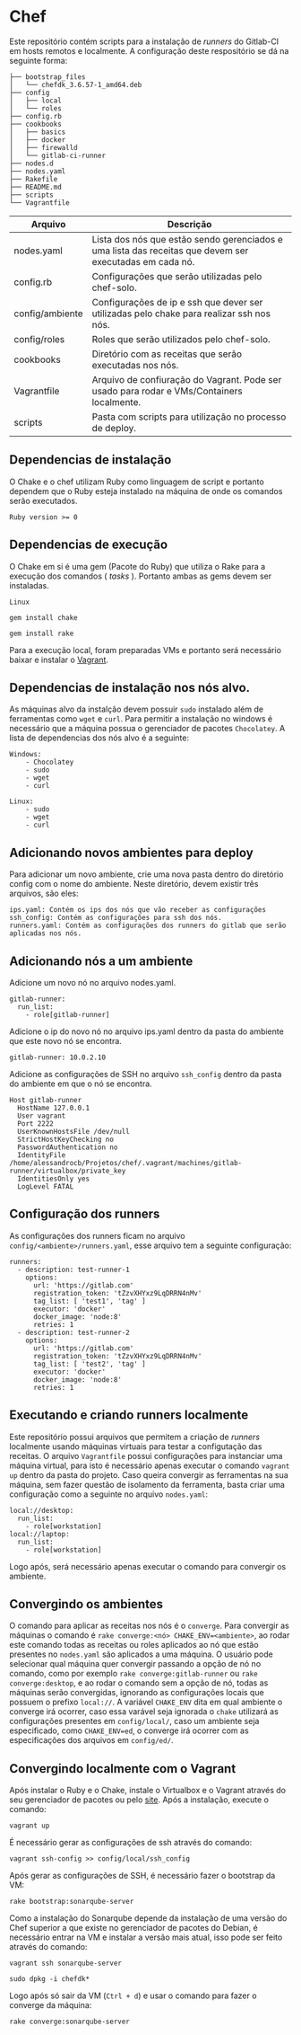 # Chef

Este repositório contém scripts para a instalação de *runners* do Gitlab-CI em hosts remotos e localmente. A configuração deste respositório se dá na seguinte forma:

```
├── bootstrap_files
│   └── chefdk_3.6.57-1_amd64.deb
├── config
│   ├── local
│   └── roles
├── config.rb
├── cookbooks
│   ├── basics
│   ├── docker
│   ├── firewalld
│   └── gitlab-ci-runner
├── nodes.d
├── nodes.yaml
├── Rakefile
├── README.md
├── scripts
└── Vagrantfile
```

|    **Arquivo**    |                                            **Descrição**                                                |
| ----------------- | ------------------------------------------------------------------------------------------------------- |
| nodes.yaml        | Lista dos nós que estão sendo gerenciados e uma lista das receitas que devem ser executadas em cada nó. |
| config.rb         | Configurações que serão utilizadas pelo chef-solo.                                                      |
| config/ambiente   | Configurações de ip e ssh que dever ser utilizadas pelo chake para realizar ssh nos nós.                |
| config/roles      | Roles que serão utilizados pelo chef-solo.                                                              |
| cookbooks         | Diretório com as receitas que serão executadas nos nós.                                                 |
| Vagrantfile       | Arquivo de confiuração do Vagrant. Pode ser usado para rodar e VMs/Containers localmente.               |
| scripts           | Pasta com scripts para utilização no processo de deploy.                                                |


## Dependencias de instalação

O Chake e o chef utilizam Ruby como linguagem de script e portanto dependem que o Ruby esteja instalado na máquina de onde os comandos serão executados.

```
Ruby version >= 0
```


## Dependencias de execução

O Chake em si é uma gem (Pacote do Ruby) que utiliza o Rake para a execução dos comandos ( *tasks* ). Portanto ambas as gems devem ser instaladas.

```
Linux

gem install chake

gem install rake
```
Para a execução local, foram preparadas VMs e portanto será necessário baixar e instalar o [Vagrant](https://www.vagrantup.com/downloads.html).

## Dependencias de instalação nos nós alvo.

As máquinas alvo da instalção devem possuir `sudo` instalado além de ferramentas como `wget` e `curl`. Para permitir a instalação no windows é necessário que a máquina possua o gerenciador de pacotes `Chocolatey`. A lista de dependencias dos nós alvo é a seguinte:

```
Windows:
	- Chocolatey
	- sudo
	- wget
	- curl

Linux:
	- sudo
	- wget
	- curl
```

## Adicionando novos ambientes para deploy

Para adicionar um novo ambiente, crie uma nova pasta dentro do diretório config com o nome do ambiente. Neste diretório, devem existir três arquivos, são eles:

```
ips.yaml: Contém os ips dos nós que vão receber as configurações
ssh_config: Contém as configurações para ssh dos nós.
runners.yaml: Contém as configurações dos runners do gitlab que serão aplicadas nos nós.
```

## Adicionando nós a um ambiente

Adicione um novo nó no arquivo nodes.yaml.

```
gitlab-runner:
  run_list:
    - role[gitlab-runner]
```

Adicione o ip do novo nó no arquivo ips.yaml dentro da pasta do ambiente que este novo nó se encontra.

```
gitlab-runner: 10.0.2.10
```

Adicione as configurações de SSH no arquivo `ssh_config` dentro da pasta do ambiente em que o nó se encontra.

```
Host gitlab-runner
  HostName 127.0.0.1
  User vagrant
  Port 2222
  UserKnownHostsFile /dev/null
  StrictHostKeyChecking no
  PasswordAuthentication no
  IdentityFile /home/alessandrocb/Projetos/chef/.vagrant/machines/gitlab-runner/virtualbox/private_key
  IdentitiesOnly yes
  LogLevel FATAL
```

## Configuração dos runners

As configurações dos runners ficam no arquivo `config/<ambiente>/runners.yaml`, esse arquivo tem a seguinte configuração:

```
runners:
  - description: test-runner-1
    options:
      url: 'https://gitlab.com'
      registration_token: 'tZzvXHYxz9LqDRRN4nMv'
      tag_list: [ 'test1', 'tag' ]
      executor: 'docker'
      docker_image: 'node:8'
      retries: 1
  - description: test-runner-2
    options:
      url: 'https://gitlab.com'
      registration_token: 'tZzvXHYxz9LqDRRN4nMv'
      tag_list: [ 'test2', 'tag' ]
      executor: 'docker'
      docker_image: 'node:8'
      retries: 1

```

## Executando e criando runners localmente
Este repositório possui arquivos que permitem a criação de *runners* localmente usando máquinas virtuais para testar a configutação das receitas. O arquivo `Vagrantfile` possui configurações para instanciar uma máquina virtual, para isto é necessário apenas executar o comando `vagrant up` dentro da pasta do projeto. Caso queira convergir as ferramentas na sua máquina, sem fazer questão de isolamento da ferramenta, basta criar uma configuração como a seguinte no arquivo `nodes.yaml`:

```
local://desktop:
  run_list:
    - role[workstation]
local://laptop:
  run_list:
    - role[workstation]
```

Logo após, será necessário apenas executar o comando para convergir os ambiente.

## Convergindo os ambientes

O comando para aplicar as receitas nos nós é o `converge`. Para convergir as máquinas o comando é `rake converge:<nó> CHAKE_ENV=<ambiente>`, ao rodar este comando todas as receitas ou roles aplicados ao nó que estão presentes no `nodes.yaml` são aplicados a uma máquina. O usuário pode selecionar qual máquina quer convergir passando a opção de nó no comando, como por exemplo `rake converge:gitlab-runner` ou `rake converge:desktop`, e ao rodar o comando sem a opção de nó, todas as máquinas serão convergidas, ignorando as configurações locais que possuem o prefixo `local://`. A variável `CHAKE_ENV` dita em qual ambiente o converge irá ocorrer, caso essa varável seja ignorada o `chake`  utilizará as configurações presentes em `config/local/`, caso um ambiente seja especificado, como `CHAKE_ENV=ed`, o converge irá ocorrer com as especificações dos arquivos em `config/ed/`.


## Convergindo localmente com o Vagrant


Após instalar o Ruby e o Chake, instale o Virtualbox e o Vagrant através do seu gerenciador de pacotes ou pelo [site](https://www.vagrantup.com/downloads.html). Após a instalação, execute o comando:

```
vagrant up
```

É necessário gerar as configurações de ssh através do comando:

```
vagrant ssh-config >> config/local/ssh_config
```

Após gerar as configurações de SSH, é necessário fazer o bootstrap da VM:

```
rake bootstrap:sonarqube-server
```

Como a instalação do Sonarqube depende da instalação de uma versão do Chef superior a que existe no gerenciador de pacotes do Debian, é necessário entrar na VM e instalar a versão mais atual, isso pode ser feito através do comando:


```
vagrant ssh sonarqube-server

sudo dpkg -i chefdk*

```

Logo após só sair da VM (`Ctrl + d`) e usar o comando para fazer o converge da máquina:

```
rake converge:sonarqube-server

```



